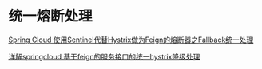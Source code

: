 

# 统一熔断处理

[Spring Cloud 使用Sentinel代替Hystrix做为Feign的熔断器之Fallback统一处理](https://blog.csdn.net/ttzommed/article/details/90669320)

[详解springcloud 基于feign的服务接口的统一hystrix降级处理](https://www.zhangshengrong.com/p/QrXejg941d/)